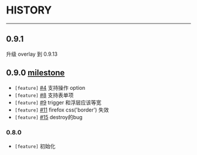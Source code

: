 # HISTORY

---

## 0.9.1

升级 overlay 到 0.9.13

## 0.9.0 [milestone](https://github.com/aralejs/select/issues?milestone=1&page=1&state=closed)

- `[feature]` [#4](https://github.com/aralejs/select/issues/4) 支持操作 option
- `[feature]` [#8](https://github.com/aralejs/select/issues/8) 支持表单项
- `[feature]` [#9](https://github.com/aralejs/select/issues/9) trigger 和浮层应该等宽
- `[feature]` [#11](https://github.com/aralejs/select/issues/11) firefox css('border') 失效
- `[feature]` [#15](https://github.com/aralejs/select/issues/15) destroy的bug

### 0.8.0

- `[feature]` 初始化
